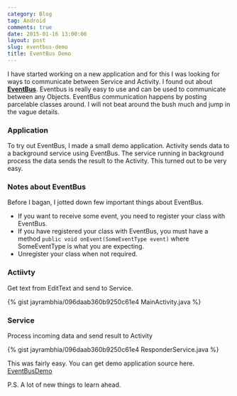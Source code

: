 ```yaml
---
category: Blog
tag: Android
comments: true
date: 2015-01-16 13:00:00
layout: post
slug: eventbus-demo
title: EventBus Demo
---
```


I have started working on a new application and for this I was looking for ways to communicate between Service and Activity. I found out about **[EventBus](https://github.com/greenrobot/EventBus)**. Eventbus is really easy to use and can be used to communicate between any Objects. EventBus communication happens by posting parcelable classes around. I will not beat around the bush much and jump in the vague details.

### Application
To try out EventBus, I made a small demo application. Activity sends data to a background service using EventBus. The service running in background process the data sends the result to the Activity. This turned out to be very easy.

### Notes about EventBus
Before I bagan, I jotted down few important things about EventBus.

 - If you want to receive some event, you need to register your class with EventBus.
 - If you have registered your class with EventBus, you must have a method `public void onEvent(SomeEventType event)` where SomeEventType is what you are expecting.
 - Unregister your class when not required.
 
### Actiivty

Get text from EditText and send to Service.

{% gist jayrambhia/096daab360b9250c61e4 MainActivity.java %}

### Service
Process incoming data and send result to Activity

{% gist jayrambhia/096daab360b9250c61e4 ResponderService.java %}

This was fairly easy. You can get demo application source here. [EventBusDemo](https://github.com/jayrambhia/EventBusDemo)

P.S. A lot of new things to learn ahead.
